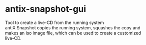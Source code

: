 antix-snapshot-gui
==================

Tool to create a live-CD from the running system  
antiX Snapshot copies the running system, squashes the copy and  
makes an iso image file, which can be used to create a customized  
live-CD.

